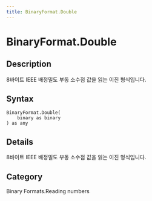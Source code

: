```yaml
---
title: BinaryFormat.Double
---
```


# BinaryFormat.Double


## Description

8바이트 IEEE 배정밀도 부동 소수점 값을 읽는 이진 형식입니다.


## Syntax

```powerquery
BinaryFormat.Double(
    binary as binary
) as any
```


## Details

8바이트 IEEE 배정밀도 부동 소수점 값을 읽는 이진 형식입니다.



## Category
Binary Formats.Reading numbers
